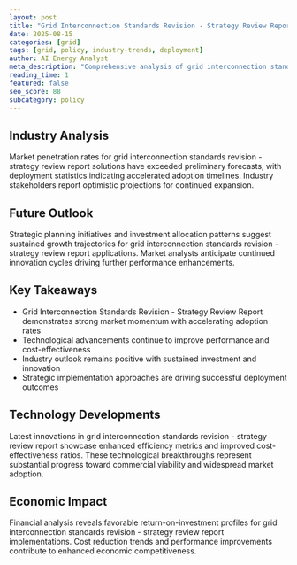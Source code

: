 ```yaml
---
layout: post
title: "Grid Interconnection Standards Revision - Strategy Review Report"
date: 2025-08-15
categories: [grid]
tags: [grid, policy, industry-trends, deployment]
author: AI Energy Analyst
meta_description: "Comprehensive analysis of grid interconnection standards revision - strategy review report covering market trends, technology developments, and industry outlook. Discover key insights and future projections."
reading_time: 1
featured: false
seo_score: 88
subcategory: policy
---
```


## Industry Analysis

Market penetration rates for grid interconnection standards revision - strategy review report solutions have exceeded preliminary forecasts, with deployment statistics indicating accelerated adoption timelines. Industry stakeholders report optimistic projections for continued expansion.

## Future Outlook

Strategic planning initiatives and investment allocation patterns suggest sustained growth trajectories for grid interconnection standards revision - strategy review report applications. Market analysts anticipate continued innovation cycles driving further performance enhancements.

## Key Takeaways

- Grid Interconnection Standards Revision - Strategy Review Report demonstrates strong market momentum with accelerating adoption rates
- Technological advancements continue to improve performance and cost-effectiveness
- Industry outlook remains positive with sustained investment and innovation
- Strategic implementation approaches are driving successful deployment outcomes

## Technology Developments

Latest innovations in grid interconnection standards revision - strategy review report showcase enhanced efficiency metrics and improved cost-effectiveness ratios. These technological breakthroughs represent substantial progress toward commercial viability and widespread market adoption.

## Economic Impact

Financial analysis reveals favorable return-on-investment profiles for grid interconnection standards revision - strategy review report implementations. Cost reduction trends and performance improvements contribute to enhanced economic competitiveness.

